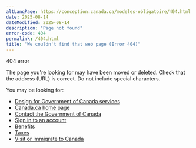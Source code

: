 ```yaml
---
altLangPage: https://conception.canada.ca/modeles-obligatoire/404.html
date: 2025-08-14
dateModified: 2025-08-14
description: "Page not found"
error-code: 404
permalink: /404.html
title: "We couldn't find that web page (Error 404)"
---
```

<p class="label label-danger">404 error</p>
<p>The page you're looking for may have been moved or deleted. Check that the address (URL) is correct. Do not include special characters.</p>
<p>You may be looking for:</p>
<ul>
  <li><a href="https://design.canada.ca/">Design for Government of Canada services</a></li>
  <li><a href="https://www.canada.ca/en">Canada.ca home page</a></li>
  <li><a href="https://www.canada.ca/en/contact.html">Contact the Government of Canada</a></li>
  <li><a href="https://www.canada.ca/en/government/sign-in-online-account.html">Sign in to an account</a></li>
  <li><a href="https://www.canada.ca/en/services/benefits.html">Benefits</a></li>
  <li><a href="https://www.canada.ca/en/services/taxes.html">Taxes</a></li>
  <li><a href="https://www.canada.ca/en/services/immigration-citizenship.html">Visit or immigrate to Canada</a></li>
</ul>
